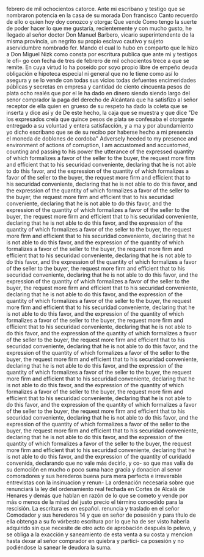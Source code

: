 febrero de mil ochocientos catorce. Ante mi escribano y testigo que se nombraron potencia en la casa de su morada Don francisco Canto recuerdo de ello o quien hoy doy conozco y otorga: Que vende
Como tengo la suerte de poder hacer lo que me gustaría, recientemente y con mucho gusto, he llegado al señor doctor Don Manuel Barbero, vicario superintendente de la misma provincia, un negrito su propio esclavo cautivo y sujeto aservidumbre nombrado fer.
Mando el cual lo hubo en comparto que le hizo a Don Miguel Nizk como consta por escritura publica que ante mi y testigos le ofi- go con fecha de tres de febrero de mil ochocientos trece a que se remite. En cuya virtud lo ha poseido por soyo
propio libre de empeño deuda obligación e hipoteca especial ni general que no le tiene como así lo asegura y se lo vende con todas sus vicios todas defuentes encimeridades públicas y secretas en empresa y cantidad de ciento cincuenta pesos de plata
ocho realés que por el le ha dado en dinero siendo siendo largo del senor comprador la paga del derecho de Alcántara que ha satisfizo al señor receptor de ella quien en grueso de su respeto ha dado la coleta que se inserta y dice así y de
De este hecho, la caja que se muestra y que dice "De los expresados creía que quince pesos de plata se confesaba el otorgante entregado a su voluntad y entera satisfacción, y a ma y por abundamiento yo dicho escribano que se de su recibo por haberse hecho a mi presencia el moneda de doblones de cordoba"
Adversely heeded to my presence and environment of actions of corruption, I am accustomed and accustomed, counting and passing to his power the utterance of the expressed quantity of which formalizes a favor of the seller to the buyer, the request more firm and efficient that to his securidad conveniente, declaring that he is not able to do this favor, and the expression of the quantity of which formalizes a favor of the seller to the buyer, the request more firm and efficient that to his securidad conveniente, declaring that he is not able to do this favor, and the expression of the quantity of which formalizes a favor of the seller to the buyer, the request more firm and efficient that to his securidad conveniente, declaring that he is not able to do this favor, and the expression of the quantity of which formalizes a favor of the seller to the buyer, the request more firm and efficient that to his securidad conveniente, declaring that he is not able to do this favor, and the expression of the quantity of which formalizes a favor of the seller to the buyer, the request more firm and efficient that to his securidad conveniente, declaring that he is not able to do this favor, and the expression of the quantity of which formalizes a favor of the seller to the buyer, the request more firm and efficient that to his securidad conveniente, declaring that he is not able to do this favor, and the expression of the quantity of which formalizes a favor of the seller to the buyer, the request more firm and efficient that to his securidad conveniente, declaring that he is not able to do this favor, and the expression of the quantity of which formalizes a favor of the seller to the buyer, the request more firm and efficient that to his securidad conveniente, declaring that he is not able to do this favor, and the expression of the quantity of which formalizes a favor of the seller to the buyer, the request more firm and efficient that to his securidad conveniente, declaring that he is not able to do this favor, and the expression of the quantity of which formalizes a favor of the seller to the buyer, the request more firm and efficient that to his securidad conveniente, declaring that he is not able to do this favor, and the expression of the quantity of which formalizes a favor of the seller to the buyer, the request more firm and efficient that to his securidad conveniente, declaring that he is not able to do this favor, and the expression of the quantity of which formalizes a favor of the seller to the buyer, the request more firm and efficient that to his securidad conveniente, declaring that he is not able to do this favor, and the expression of the quantity of which formalizes a favor of the seller to the buyer, the request more firm and efficient that to his securidad conveniente, declaring that he is not able to do this favor, and the expression of the quantity of which formalizes a favor of the seller to the buyer, the request more firm and efficient that to his securidad conveniente, declaring that he is not able to do this favor, and the expression of the quantity of which formalizes a favor of the seller to the buyer, the request more firm and efficient that to his securidad conveniente, declaring that he is not able to do this favor, and the expression of the quantity of which formalizes a favor of the seller to the buyer, the request more firm and efficient that to his securidad conveniente, declaring that he is not able to do this favor, and the expression of the quantity of which formalizes a favor of the seller to the buyer, the request more firm and efficient that to his securidad conveniente, declaring that he is not able to do this favor, and the expression of the quantity of
curidadd convenida, declarando que no vale más decirlo, y co- so que mas valía de su democión en mucho o poco suma hace gracia y donacion al senor comoradores y sus herederos buena pura mera perfecta e irreverable entrevistas con la insinuacion y renun-
La ordenación necesaria sobre que renunciará la ley del ordenamiento real fechada en Cortes de Alcalá de Henares y demás que hablan en razón de lo que se cometo y vende por más o menos de la mitad del justo precio el término concedido para la rescisión.
La escritura es en español.
renuncia y traslado en el señor Comodador y sus herederos
14 y que en señor de posesión y para título de ella obtenga a su fo
vórbesto escritura por lo que ha de ser visto haberla adquirido
sin que necesite de otro acto de aprobación después lo pelevo, y se
obliga a la exacción y saneamiento de esta venta a su costa y mencion hasta dexar al señor comprador en quiebra y partici- ca posesión y no podiéndose la sanear le deudora la suma.